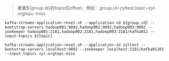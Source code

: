 > 重置${group.id}的topic的offset，例如：group.id=zyltest,topic=zyl-orgtopc-miss
```
kafka-streams-application-reset.sh --application-id ${group.id} --bootstrap-servers hadoop001:9092,hadoop002:9092,hadoop003:9092 --zookeeper hadoop001:2181,hadoop002:2181,hadoop003:2181/kafka011 --input-topics ${topic}

kafka-streams-application-reset.sh --application-id zyltest --bootstrap-servers localhost:9092 --zookeeper localhost:2181/kafka01101 --input-topics zyl-orgtopc-miss
```


